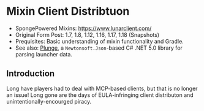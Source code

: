 # Mixin Client Distribtuon
- SpongePowered Mixins: https://www.lunarclient.com/
- Original Form Post: 1.7, 1.8, 1.12, 1.16, 1.17, 1.18 (Snapshots)
- Prequisites: Basic understanding of mixin functionality and Gradle.
- See also: [Plunge](https://github.com/Uranometrical/plunge), a `Newtonsoft.Json`-based C# .NET 5.0 library for parsing launcher data.

## Introduction
Long have players had to deal with MCP-based clients, but that is no longer an issue!
Long gone are the days of EULA-infringing client distributon and unintentionally-encourged piracy.
